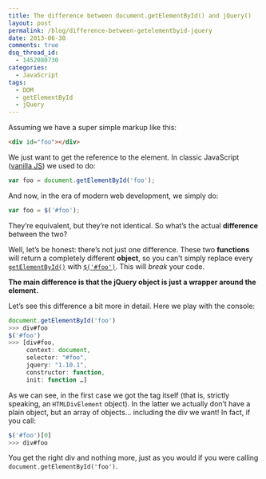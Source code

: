 ```yaml
---
title: The difference between document.getElementById() and jQuery()
layout: post
permalink: /blog/difference-between-getelementbyid-jquery
date: 2013-06-30
comments: true
dsq_thread_id:
  - 1452080730
categories:
  - JavaScript
tags:
  - DOM
  - getElementById
  - jQuery
---
```


<p>
  Assuming we have a super simple markup like this:
</p>

``` html
<div id="foo"></div>
```

<p>
  We just want to get the reference to the element. In classic JavaScript (<a href="http://vanilla-js.com/" title="vanilla JS" target="_blank">vanilla <abbr title="JavaScript">JS</abbr></a>) we used to do:
</p>

``` javascript
var foo = document.getElementById('foo');
```

<p>
  And now, in the era of modern web development, we simply do:
</p>

``` javascript
var foo = $('#foo');
```

<p>
  They&#8217;re equivalent, but they&#8217;re not identical. So what&#8217;s the actual <strong>difference</strong> between the two?
</p>

<p>
  Well, let&#8217;s be honest: there&#8217;s not just one difference. These two <strong>functions</strong> will return a completely different <strong>object</strong>, so you can&#8217;t simply replace every <a href="https://developer.mozilla.org/en-US/docs/Web/API/document.getElementById" title="getElementById() documentation" target="_blank" rel="nofollow"><code>getElementById()</code></a> with <a href="http://api.jquery.com/jquery/" title="jQuery() documentation" target="_blank" rel="nofollow"><code>$('#foo')</code></a>. This will <em>break</em> your code.
</p>

<p>
  <strong>The main difference is that the jQuery object is just a wrapper around the element.</strong>
</p>

<p>
  Let&#8217;s see this difference a bit more in detail. Here we play with the console:
</p>

``` javascript
document.getElementById('foo')
>>> div#foo
$('#foo')
>>> [div#foo,
     context: document,
     selector: "#foo",
     jquery: "1.10.1",
     constructor: function,
     init: function …]
```

<p>
  As we can see, in the first case we got the tag itself (that is, strictly speaking, an <code>HTMLDivElement</code> object). In the latter we actually don&#8217;t have a plain object, but an array of objects&#8230; including the div we want! In fact, if you call:
</p>

``` javascript
$('#foo')[0]
>>> div#foo
```

<p>
  You get the right div and nothing more, just as you would if you were calling <code>document.getElementById('foo')</code>.
</p>
